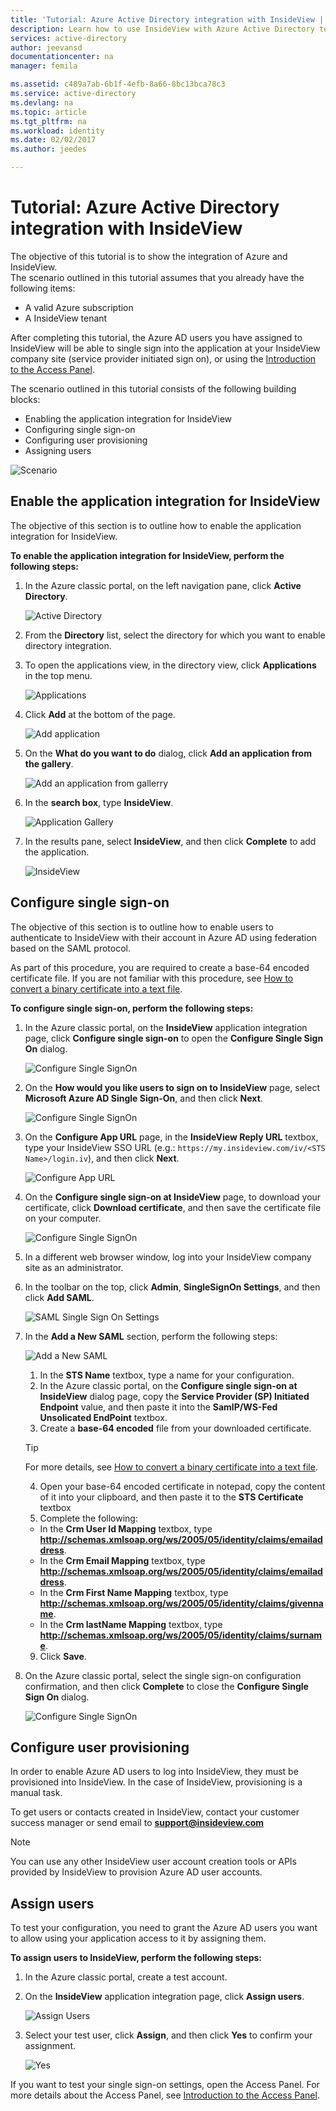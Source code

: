 ```yaml
---
title: 'Tutorial: Azure Active Directory integration with InsideView | Microsoft Docs'
description: Learn how to use InsideView with Azure Active Directory to enable single sign-on, automated provisioning, and more!
services: active-directory
author: jeevansd
documentationcenter: na
manager: femila

ms.assetid: c489a7ab-6b1f-4efb-8a66-8bc13bca78c3
ms.service: active-directory
ms.devlang: na
ms.topic: article
ms.tgt_pltfrm: na
ms.workload: identity
ms.date: 02/02/2017
ms.author: jeedes

---
```


# Tutorial: Azure Active Directory integration with InsideView
The objective of this tutorial is to show the integration of Azure and InsideView.  
The scenario outlined in this tutorial assumes that you already have the following items:

* A valid Azure subscription
* A InsideView tenant

After completing this tutorial, the Azure AD users you have assigned to InsideView will be able to single sign into the application at your InsideView company site (service provider initiated sign on), or using the [Introduction to the Access Panel](active-directory-saas-access-panel-introduction.md).

The scenario outlined in this tutorial consists of the following building blocks:

* Enabling the application integration for InsideView
* Configuring single sign-on
* Configuring user provisioning
* Assigning users

![Scenario](./media/active-directory-saas-insideview-tutorial/IC794128.png "Scenario")

## Enable the application integration for InsideView
The objective of this section is to outline how to enable the application integration for InsideView.

**To enable the application integration for InsideView, perform the following steps:**
 
1. In the Azure classic portal, on the left navigation pane, click **Active Directory**.
   
   ![Active Directory](./media/active-directory-saas-insideview-tutorial/IC700993.png "Active Directory")
2. From the **Directory** list, select the directory for which you want to enable directory integration.
3. To open the applications view, in the directory view, click **Applications** in the top menu.
   
   ![Applications](./media/active-directory-saas-insideview-tutorial/IC700994.png "Applications")
4. Click **Add** at the bottom of the page.
   
   ![Add application](./media/active-directory-saas-insideview-tutorial/IC749321.png "Add application")
5. On the **What do you want to do** dialog, click **Add an application from the gallery**.
   
   ![Add an application from gallerry](./media/active-directory-saas-insideview-tutorial/IC749322.png "Add an application from gallerry")
6. In the **search box**, type **InsideView**.
   
   ![Application Gallery](./media/active-directory-saas-insideview-tutorial/IC794129.png "Application Gallery")
7. In the results pane, select **InsideView**, and then click **Complete** to add the application.
   
   ![InsideView](./media/active-directory-saas-insideview-tutorial/IC794130.png "InsideView")
   
## Configure single sign-on

The objective of this section is to outline how to enable users to authenticate to InsideView with their account in Azure AD using federation based on the SAML protocol.  
 
As part of this procedure, you are required to create a base-64 encoded certificate file. If you are not familiar with this procedure, see [How to convert a binary certificate into a text file](http://youtu.be/PlgrzUZ-Y1o).

**To configure single sign-on, perform the following steps:**

1. In the Azure classic portal, on the **InsideView** application integration page, click **Configure single sign-on** to open the **Configure Single Sign On** dialog.
   
   ![Configure Single SignOn](./media/active-directory-saas-insideview-tutorial/IC794131.png "Configure Single SignOn")
2. On the **How would you like users to sign on to InsideView** page, select **Microsoft Azure AD Single Sign-On**, and then click **Next**.
   
   ![Configure Single SignOn](./media/active-directory-saas-insideview-tutorial/IC794132.png "Configure Single SignOn")
3. On the **Configure App URL** page, in the **InsideView Reply URL** textbox, type your InsideView SSO URL (e.g.: `https://my.insideview.com/iv/<STS Name>/login.iv`), and then click **Next**.
   
   ![Configure App URL](./media/active-directory-saas-insideview-tutorial/IC794133.png "Configure App URL")
4. On the **Configure single sign-on at InsideView** page, to download your certificate, click **Download certificate**, and then save the certificate file on your computer.
   
   ![Configure Single SignOn](./media/active-directory-saas-insideview-tutorial/IC794134.png "Configure Single SignOn")
5. In a different web browser window, log into your InsideView company site as an administrator.
6. In the toolbar on the top, click **Admin**, **SingleSignOn Settings**, and then click **Add SAML**.
   
   ![SAML Single Sign On Settings](./media/active-directory-saas-insideview-tutorial/IC794135.png "SAML Single Sign On Settings")
7. In the **Add a New SAML** section, perform the following steps:
   
   ![Add a New SAML](./media/active-directory-saas-insideview-tutorial/IC794136.png "Add a New SAML")
   
   1. In the **STS Name** textbox, type a name for your configuration.
   2. In the Azure classic portal, on the **Configure single sign-on at InsideView** dialog page, copy the **Service Provider (SP) Initiated Endpoint** value, and then paste it into the **SamlP/WS-Fed Unsolicated EndPoint** textbox.
   3. Create a **base-64 encoded** file from your downloaded certificate.      

     >[!TIP]
     >For more details, see [How to convert a binary certificate into a text file](http://youtu.be/PlgrzUZ-Y1o). 
     >
   4. Open your base-64 encoded certificate in notepad, copy the content of it into your clipboard, and then paste it to the **STS Certificate** textbox
   5. Complete the following:
    * In the **Crm User Id Mapping** textbox, type **http://schemas.xmlsoap.org/ws/2005/05/identity/claims/emailaddress**.
    * In the **Crm Email Mapping** textbox, type **http://schemas.xmlsoap.org/ws/2005/05/identity/claims/emailaddress**.
    * In the **Crm First Name Mapping** textbox, type **http://schemas.xmlsoap.org/ws/2005/05/identity/claims/givenname**.
    * In the **Crm lastName Mapping** textbox, type **http://schemas.xmlsoap.org/ws/2005/05/identity/claims/surname**.
   9. Click **Save**.
8. On the Azure classic portal, select the single sign-on configuration confirmation, and then click **Complete** to close the **Configure Single Sign On** dialog.
   
   ![Configure Single SignOn](./media/active-directory-saas-insideview-tutorial/IC794137.png "Configure Single SignOn")
   
## Configure user provisioning

In order to enable Azure AD users to log into InsideView, they must be provisioned into InsideView. In the case of InsideView, provisioning is a manual task.

To get users or contacts created in InsideView, contact your customer success manager or send email to **support@insideview.com**

>[!NOTE]
>You can use any other InsideView user account creation tools or APIs provided by InsideView to provision Azure AD user accounts.
>  

## Assign users
To test your configuration, you need to grant the Azure AD users you want to allow using your application access to it by assigning them.

**To assign users to InsideView, perform the following steps:**

1. In the Azure classic portal, create a test account.
2. On the **InsideView** application integration page, click **Assign users**.
   
   ![Assign Users](./media/active-directory-saas-insideview-tutorial/IC794138.png "Assign Users")
3. Select your test user, click **Assign**, and then click **Yes** to confirm your assignment.
   
   ![Yes](./media/active-directory-saas-insideview-tutorial/IC767830.png "Yes")

If you want to test your single sign-on settings, open the Access Panel. For more details about the Access Panel, see [Introduction to the Access Panel](active-directory-saas-access-panel-introduction.md).

